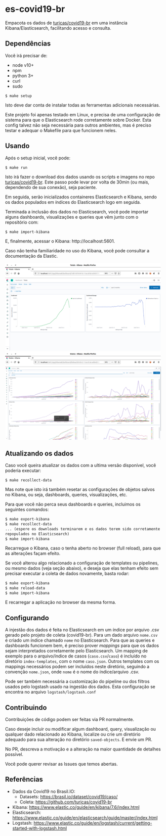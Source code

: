 # es-covid19-br

Empacota os dados de [turicas/covid19-br](https://github.com/turicas/covid19-br) em uma instância Kibana/Elasticsearch,
facilitando acesso e consulta.

## Dependências

Você irá precisar de:
 - node v10+
 - npm
 - python 3+
 - curl
 - sudo

```
$ make setup
```

Isto deve dar conta de instalar todas as ferramentas adicionais necessárias.

Este projeto foi apenas testado em Linux, e precisa de uma configuração de sistema
para que o Elasticsearch rode corretamente sobre Docker. Esta config talvez não seja
necessária para outros ambientes, mas é preciso testar e adequar o Makefile para que
funcionem neles.

## Usando

Após o setup inicial, você pode:

```
$ make run
```

Isto irá fazer o download dos dados usando os scripts e imagens no repo
[turicas/covid19-br](https://github.com/turicas/covid19-br). Este passo pode
levar por volta de 30min (ou mais, dependendo de sua conexão), seja paciente.

Em seguida, serão inicializados containeres Elasticsearch e Kibana, sendo os dados
populados em índices do Elasticsearch logo em seguida.

Terminada a inclusão dos dados no Elasticsearch, você pode importar alguns dashboards,
visualizações e queries que vêm junto com o repositório com:

```
$ make import-kibana
```

E, finalmente, acessar o Kibana: http://localhost:5601.

Caso não tenha familiaridade no uso do Kibana, você pode consultar a documentação da Elastic.

![](doc/img/totals.png)
![](doc/img/states.png)

## Atualizando os dados

Caso você queira atualizar os dados com a ultima versão disponível, você poderia executar:

```
$ make recollect-data
```

Mas note que isto irá também resetar as configurações de objetos salvos no Kibana,
ou seja, dashboards, queries, visualizações, etc.

Para que você não perca seus dashboards e queries, incluimos os seguintes comandos:

```
$ make export-kibana
$ make recollect-data
... (espere os downloads terminarem e os dados terem sido corretamente repopulados no Elasticsearch)
$ make import-kibana
```

Recarregue o Kibana, caso o tenha aberto no browser (full reload), para que as alterações façam efeito.

Se você alterou algo relacionado a configuração de templates ou pipelines, ou mesmo dados (veja seção abaixo),
e deseja que elas tenham efeito sem precisar executar a coleta de dados novamente, basta rodar:

```
$ make export-kibana
$ make reload-data
$ make import-kibana
```

E recarregar a aplicação no browser da mesma forma.

## Configurando

A injestão dos dados é feita no Elasticsearch em um índice por arquivo .csv gerado pelo projeto de coleta (covid19-br).
Para um dado arquivo `nome.csv` é criado um índice chamado `nome` no Elasticsearch. Para que as queries e dashboards funcionem bem, é preciso
prover _mappings_ para que os dados sejam interpretados corretamente pelo Elasticsearch. Um mapping de exemplo para o arquivo/índice
de casos (`caso.csv`/`caso`) é incluído no diretório `index-templates`, com o nome `caso.json`. Outros templates com os mappings necessários
podem ser incluídos neste diretório, seguindo a convenção `nome.json`, onde `nome` é o nome do índice/arquivo .csv.

Pode ser também necessária a customização do pipeline ou dos filtros usados pelo logstash usado na ingestão dos dados.
Esta configuração se encontra no arquivo `logstash/logstash.conf`

## Contribuindo

Contribuições de código podem ser feitas via PR normalmente.

Caso deseje incluir ou modificar algum dashboard, query, visualização ou qualquer
dado relacionado ao Kibana, localize ou crie um diretório adequado para sua alteração
no diretório `saved-objects`. E envie um PR.

No PR, descreva a motivação e a alteração na maior quantidade de detalhes possível.

Você pode querer revisar as Issues que temos abertas.

## Referências

- Dados da Covid19 no Brasil.IO:
  - Datasets: https://brasil.io/dataset/covid19/caso/
  - Coleta: https://github.com/turicas/covid19-br
- Kibana: https://www.elastic.co/guide/en/kibana/7.6/index.html
- Elasticsearch: https://www.elastic.co/guide/en/elasticsearch/guide/master/index.html
- Logstash: https://www.elastic.co/guide/en/logstash/current/getting-started-with-logstash.html
